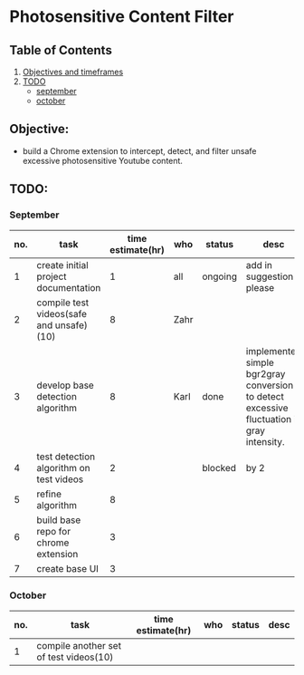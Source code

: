 # Photosensitive Content Filter
## Table of Contents
1. [Objectives and timeframes](#objectives)
2. [TODO](#todo)
	- [september](#september)
	- [october](#october)


## Objective:
- build a Chrome extension to intercept, detect, and filter unsafe excessive photosensitive Youtube content.

## TODO:

### September
| no.| task  | time estimate(hr) | who | status | desc
|--|--|--|--|--|--|
|1| create initial project documentation | 1 | all | ongoing | add in suggestion please |
|2| compile test videos(safe and unsafe)(10) | 8 | Zahr |  |  |
|3| develop base detection algorithm | 8 | Karl | done | implemented simple bgr2gray conversion to detect excessive fluctuation in gray intensity. |
|4| test detection algorithm on test videos | 2 |  | blocked | by 2
|5| refine algorithm | 8 |  |  |  |
|6| build base repo for chrome extension | 3 |  |  |  |
|7| create base UI | 3 |  |  |  |

### October
| no.| task  | time estimate(hr) | who | status | desc
|--|--|--|--|--|--|
|1| compile another set of test videos(10) |  |  |  | 
